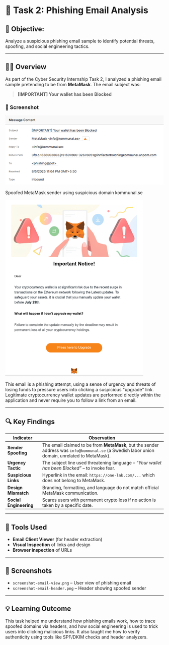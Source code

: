 # 📧 Task 2: Phishing Email Analysis

## 🎯 Objective:
Analyze a suspicious phishing email sample to identify potential threats, spoofing, and social engineering tactics.

---

## 🕵️‍♂️ Overview

As part of the Cyber Security Internship Task 2, I analyzed a phishing email sample pretending to be from **MetaMask**. The email subject was:

> **[IMPORTANT] Your wallet has been Blocked**

### 📝 Screenshot
![Email Header](https://github.com/TanmayButani/Elevate_Labs_Internship/blob/main/Task%202/Phishing_1.png)

Spoofed MetaMask sender using suspicious domain kommunal.se

![Email Body](https://github.com/TanmayButani/Elevate_Labs_Internship/blob/main/Task%202/Phishing_2.PNG)

This email is a phishing attempt, using a sense of urgency and threats of losing funds to pressure users into clicking a suspicious "upgrade" link. Legitimate cryptocurrency wallet updates are performed directly within the application and never require you to follow a link from an email.


---

## 🔍 Key Findings

| Indicator | Observation |
|----------|-------------|
| **Sender Spoofing** | The email claimed to be from **MetaMask**, but the sender address was `info@kommunal.se` (a Swedish labor union domain, unrelated to MetaMask). |
| **Urgency Tactic** | The subject line used threatening language – *“Your wallet has been Blocked”* – to invoke fear. |
| **Suspicious Links** | Hyperlink in the email: `https://one-lnk.com/...` which does not belong to MetaMask. |
| **Design Mismatch** | Branding, formatting, and language do not match official MetaMask communication. |
| **Social Engineering** | Scares users with permanent crypto loss if no action is taken by a specific date. |

---

## 🔗 Tools Used

- **Email Client Viewer** (for header extraction)
- **Visual Inspection** of links and design
- **Browser inspection** of URLs

---

## 📎 Screenshots

- `screenshot-email-view.png` – User view of phishing email
- `screenshot-email-header.png` – Header showing spoofed sender

---

## 💡 Learning Outcome

This task helped me understand how phishing emails work, how to trace spoofed domains via headers, and how social engineering is used to trick users into clicking malicious links. It also taught me how to verify authenticity using tools like SPF/DKIM checks and header analyzers.
